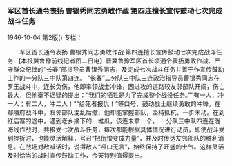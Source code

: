 ### 军区首长通令表扬  曹银秀同志勇敢作战  第四连擅长宣传鼓动七次完成战斗任务

1946-10-04
第2版()
专栏：

　　军区首长通令表扬
    曹银秀同志勇敢作战
    第四连擅长宣传鼓动七次完成战斗任务
    【本报冀鲁豫前线记者团二日电】晋冀鲁豫军区首长顷通令表扬勇敢作战、严守群众纪律的“长春”部指导员曹银秀同志，及完成七次战斗任务并善于作宣传鼓动工作的一分队三中队第四连。
    “长春”二分队三中队三连政治指导员曹银秀同志在罗王战斗中，连长负伤，他即率领战士冲锋，因进攻的道路较友邻部队开阔，伤亡最大，但他毫不迟疑的提出：“我们的牺牲是为了完成整个战役任务。”“有一人，冲一人；有二人，冲二人！”“给死者报仇！”等口号，鼓动战士继续勇敢的冲锋。在鄢陵府战斗中，友邻部队混乱后撤，他却能掌握部队，坚持抵抗，一步未动。在到红庙寨的途中，遇到老乡摘下的一堆瓜，该连未拿一个。
    一分队三中队四连在陇海线作战时，共接受七次战斗任务，每次都能根据具体情况进行动员，即使战斗受到挫折时，也能灵活解释，号召“把仇恨变成力量”，并及时传达友邻部队的胜利消息。在战场对敌喊话时，说得敌人“哑口无言”，始终保持了旺盛的士气。这样灵活及时恰当的战时宣传鼓动工作，今天特别值得提出。
